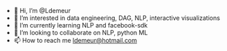 - 👋 Hi, I’m @Ldemeur
- 👀 I’m interested in data engineering, DAG, NLP, interactive visualizations
- 🌱 I’m currently learning NLP and facebook-sdk
- 💞️ I’m looking to collaborate on NLP, python ML
- 📫 How to reach me ldemeur@hotmail.com

<!---
Ldemeur/Ldemeur is a ✨ special ✨ repository because its `README.md` (this file) appears on your GitHub profile.
You can click the Preview link to take a look at your changes.
--->
